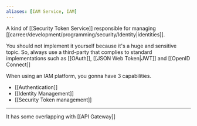 ```yaml
---
aliases: [IAM Service, IAM]
---
```


A kind of [[Security Token Service]] responsible for managing [[carreer/development/programming/security/Identity|identities]].

You should not implement it yourself because it's a huge and sensitive topic. So, always use a third-party that complies to standard implementations such as [[OAuth]], [[JSON Web Token|JWT]] and [[OpenID Connect]]

When using an IAM platform, you gonna have 3 capabilities.

- [[Authentication]]
- [[Identity Management]]
- [[Security Token management]]

---

It has some overlapping with [[API Gateway]]